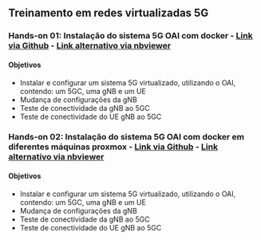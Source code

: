 ## Treinamento em redes virtualizadas 5G

### Hands-on 01: Instalação do sistema 5G OAI com docker - [Link via Github](https://github.com/vicentesousa/oai_training/blob/main/hands_ons/H01_5G_Fast_Deployment_mesma_maquina.ipynb) - [Link alternativo via nbviewer](https://nbviewer.jupyter.org/github/vicentesousa/oai_training/main/H01_5G_Fast_Deployment_mesma_maquina.ipynb)

#### Objetivos
- Instalar e configurar um sistema 5G virtualizado, utilizando o OAI, contendo: um 5GC, uma gNB e um UE
- Mudança de configurações da gNB
- Teste de conectividade da gNB ao 5GC
- Teste de conectividade do UE gNB ao 5GC

### Hands-on 02: Instalação do sistema 5G OAI com docker em diferentes máquinas proxmox - [Link via Github](https://github.com/vicentesousa/oai_training/blob/main/hands_ons/H01_5G_Fast_Deployment_varias_maquinas.ipynb) - [Link alternativo via nbviewer](https://nbviewer.jupyter.org/github/vicentesousa/oai_training/main/H01_5G_Fast_Deployment_varias_maquinas.ipynb)

#### Objetivos
- Instalar e configurar um sistema 5G virtualizado, utilizando o OAI, contendo: um 5GC, uma gNB e um UE
- Mudança de configurações da gNB
- Teste de conectividade da gNB ao 5GC
- Teste de conectividade do UE gNB ao 5GC


